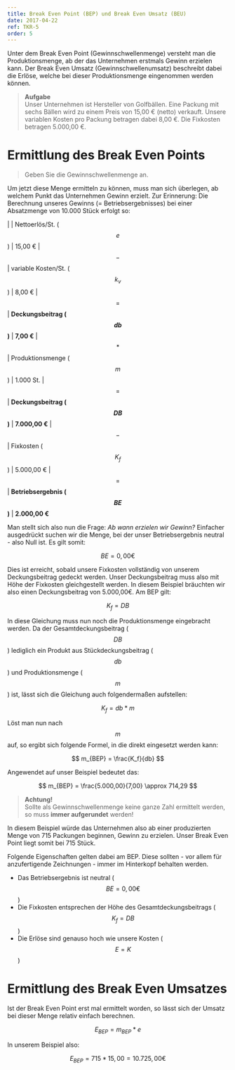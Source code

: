 ```yaml
---
title: Break Even Point (BEP) und Break Even Umsatz (BEU)
date: 2017-04-22
ref: TKR-5
order: 5
---
```


Unter dem Break Even Point (Gewinnschwellenmenge) versteht man die Produktionsmenge, ab der das Unternehmen erstmals Gewinn erzielen kann.
Der Break Even Umsatz (Gewinnschwellenumsatz) beschreibt dabei die Erlöse, welche bei dieser Produktionsmenge eingenommen werden können.

> **Aufgabe**  
> Unser Unternehmen ist Hersteller von Golfbällen. Eine Packung mit sechs Bällen wird zu einem Preis von 15,00 € (netto) verkauft.
> Unsere variablen Kosten pro Packung betragen dabei 8,00 €.
> Die Fixkosten betragen 5.000,00 €.


# Ermittlung des Break Even Points

> Geben Sie die Gewinnschwellenmenge an.

Um jetzt diese Menge ermitteln zu können, muss man sich überlegen, ab welchem Punkt das Unternehmen Gewinn erzielt. Zur Erinnerung: Die Berechnung unseres Gewinns (= Betriebsergebnisses) bei einer Absatzmenge von 10.000 Stück erfolgt so:

|       | Nettoerlös/St. ($$ e $$)            | 15,00 €
| $$-$$ | variable Kosten/St. ($$ k_v $$)     | 8,00 €
| $$=$$ | **Deckungsbeitrag ($$ db $$)**      | **7,00 €**
| $$*$$ | Produktionsmenge ($$ m $$)          | 1.000 St.
| $$=$$ | **Deckungsbeitrag ($$ DB $$)**      | **7.000,00 €**
| $$-$$ | Fixkosten ($$ K_f $$)               | 5.000,00 €
| $$=$$ | **Betriebsergebnis ($$ BE $$)**     | **2.000,00 €**

Man stellt sich also nun die Frage: *Ab wann erzielen wir Gewinn?* Einfacher ausgedrückt suchen wir die Menge, bei der unser Betriebsergebnis neutral - also Null ist.
Es gilt somit:

$$ BE = 0,00€ $$

Dies ist erreicht, sobald unsere Fixkosten vollständig von unserem Deckungsbeitrag gedeckt werden. Unser Deckungsbeitrag muss also mit Höhe der Fixkosten gleichgestellt werden. In diesem Beispiel bräuchten wir also einen Deckungsbeitrag von 5.000,00€. Am BEP gilt:

$$  K_f = DB $$

In diese Gleichung muss nun noch die Produktionsmenge eingebracht werden. Da der Gesamtdeckungsbeitrag ($$ DB $$) lediglich ein Produkt aus Stückdeckungsbeitrag ($$db $$) und Produktionsmenge ($$ m $$) ist, lässt sich die Gleichung auch folgendermaßen aufstellen:

$$ K_f = db * m $$

Löst man nun nach $$ m $$ auf, so ergibt sich folgende Formel, in die direkt eingesetzt werden kann:

$$ m_{BEP} = \frac{K_f}{db} $$

Angewendet auf unser Beispiel bedeutet das:

$$ m_{BEP} = \frac{5.000,00}{7,00} \approx 714,29 $$

> **Achtung!**  
> Sollte als Gewinnschwellenmenge keine ganze Zahl ermittelt werden, so muss **immer aufgerundet** werden!

In diesem Beispiel würde das Unternehmen also ab einer produzierten Menge von 715 Packungen beginnen, Gewinn zu erzielen. Unser Break Even Point liegt somit bei 715 Stück.

Folgende Eigenschaften gelten dabei am BEP. Diese sollten - vor allem für anzufertigende Zeichnungen - immer im Hinterkopf behalten werden.
* Das Betriebsergebnis ist neutral ($$ BE = 0,00€ $$)
* Die Fixkosten entsprechen der Höhe des Gesamtdeckungsbeitrags ($$ K_f = DB $$)
* Die Erlöse sind genauso hoch wie unsere Kosten ($$ E = K $$)


# Ermittlung des Break Even Umsatzes

Ist der Break Even Point erst mal ermittelt worden, so lässt sich der Umsatz bei dieser Menge relativ einfach berechnen.

$$ E_{BEP} = m_{BEP} * e $$

In unserem Beispiel also:

$$ E_{BEP} = 715 * 15,00 = 10.725,00 € $$
